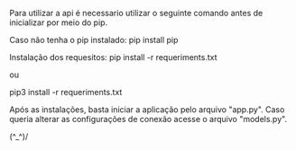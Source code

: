 Para utilizar a api é necessario utilizar o seguinte comando antes de inicializar por meio do pip.

Caso não tenha o pip instalado:
pip install pip

Instalação dos requesitos:
pip install -r requeriments.txt

ou

pip3 install -r requeriments.txt

Após as instalações, basta iniciar a aplicação pelo arquivo "app.py". Caso queria alterar as configurações de conexão acesse o arquivo "models.py".

\(^_^)/
